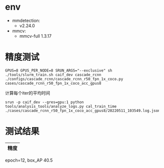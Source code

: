 # env
- mmdetection:
    - v2.24.0
- mmcv:
    - mmcv-full 1.3.17

# 精度测试
```
GPUS=8 GPUS_PER_NODE=8 SRUN_ARGS="--exclusive" sh ./tools/slurm_train.sh caif_dev cascade_rcnn ./configs/cascade_rcnn/cascade_rcnn_r50_fpn_1x_coco.py cases/cascade_rcnn_r50_fpn_1x_coco_acc_gpus8
```


计算每个iter的平均时间
```
srun -p caif_dev --gres=gpu:1 python tools/analysis_tools/analyze_logs.py cal_train_time ./cases/cascade_rcnn_r50_fpn_1x_coco_acc_gpus8/20220511_103549.log.json
```

# 测试结果
精度|
:---:|
epoch=12, box_AP 40.5


